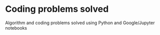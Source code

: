 # Coding problems solved
Algorithm and coding problems solved using Python and Google/Jupyter notebooks
